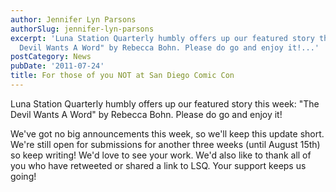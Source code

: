 ```yaml
---
author: Jennifer Lyn Parsons
authorSlug: jennifer-lyn-parsons
excerpt: 'Luna Station Quarterly humbly offers up our featured story this week: "The
  Devil Wants A Word" by Rebecca Bohn. Please do go and enjoy it!...'
postCategory: News
pubDate: '2011-07-24'
title: For those of you NOT at San Diego Comic Con
---
```

Luna Station Quarterly humbly offers up our featured story this week: "The Devil Wants A Word" by Rebecca Bohn. Please do go and enjoy it!

We've got no big announcements this week, so we'll keep this update short. We're still open for submissions for another three weeks (until August 15th) so keep writing! We'd love to see your work. We'd also like to thank all of you who have retweeted or shared a link to LSQ. Your support keeps us going!